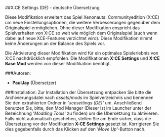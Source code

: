 ##X:CE Settings (DE) - deutsche Übersetzung

Diese Modifikation erweitert das Spiel Xenonauts: Communityedition (X:CE) um neue Einstellungsoptionen, die weitere Verbesserungen gegenüber dem Originalspiel ermöglichen. Ohne dieser Modifikation enspricht das Spielverhalten von X:CE so weit wie möglich dem Originalspiel (auch wenn dabei auf neue XCE-Features verzichtet wird). Diese Modifikation nimmt keine Änderungen an der Balance des Spiels vor.

Die Aktivierung dieser Modifikation wird für ein optimales Spielerlebnis von X:CE nachdrücklich empfohlen.
Die Modifikationen **X:CE Settings** und **X:CE Base Mod** werden von dieser Modifikation benötigt.

###Autoren:
- **PaulJay** (Übersetzer)

###Installation:
Zur Installation der Übersetzung entpacken Sie bitte die Archivierungsdatei nach *assets/mods* im Spielverzeichnis und benennen Sie den extrahierten Ordner in *'xcesettings (DE)'* um. Anschließend benutzen Sie, bitte, den Mod Manager (Dieser ist im Launcher unter der Bezeichnung '*Modding Tools*' zu finden) um die Übersetzung zu aktivieren. Falls nicht automatisch geschehen, stellen Sie am Ende sicher, dass die Übersetzung vor der Modifikation **X:CE Settings** gesetzt ist. Korrigieren Sie dies gegebenfalls durch das Klicken auf den *'Move Up'*-Button nach.
